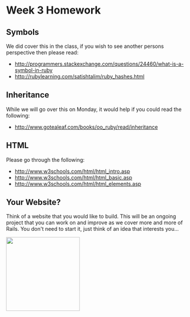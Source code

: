 # Week 3 Homework

## Symbols
We did cover this in the class, if you wish to see another persons perspective then please read:
* http://programmers.stackexchange.com/questions/24460/what-is-a-symbol-in-ruby
* http://rubylearning.com/satishtalim/ruby_hashes.html

## Inheritance 
While we will go over this on Monday, it would help if you could read the following:
* http://www.gotealeaf.com/books/oo_ruby/read/inheritance

## HTML
Please go through the following:
* http://www.w3schools.com/html/html_intro.asp
* http://www.w3schools.com/html/html_basic.asp
* http://www.w3schools.com/html/html_elements.asp

## Your Website?
Think of a website that you would like to build. This will be an ongoing project that you can work on and improve as we cover more and more of Rails. You don't need to start it, just think of an idea that interests you...

<img src="http://ddsdata.in/website-under-construction.gif" width="200" height="200" />

